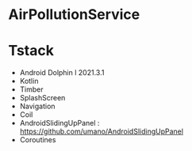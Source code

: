 # AirPollutionService

# Tstack
- Android Dolphin l 2021.3.1
- Kotlin
- Timber
- SplashScreen
- Navigation
- Coil
- AndroidSlidingUpPanel : https://github.com/umano/AndroidSlidingUpPanel
- Coroutines